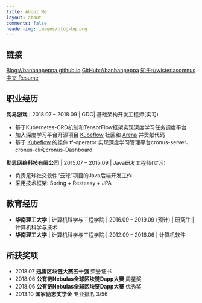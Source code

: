 ```yaml
---
title: About Me
layout: about
comments: false
header-img: images/blog-bg.png
---
```


## 链接

[Blog://banbanpeppa.github.io](https://banbanpeppa.github.io)
[GitHub://banbanpeppa](https://github.com/banbanpeppa/)
[知乎://wisteriasomnus](https://www.zhihu.com/people/banbanpeppa/)
[中文 Resume](http://banbansomnus.coding.me/banban/resume-cn.pdf)

## 职业经历
**网易游戏** \| 2018.07 – 2018.09 \| GDC\| 基础架构开发工程师(实习)
- 基于Kubernetes-CRD机制和TensorFlow框架实现深度学习任务调度平台
- 加入深度学习平台开源项目 [Kubeflow](https://github.com/kubeflow) 社区和 [Arena](https://github.com/kubeflow/arena) 并贡献代码
- 基于 [Kubeflow](https://github.com/kubeflow) 的组件 tf-operator 实现深度学习管理平台cronus-server、cronus-cli和cronus-Dashboard

**勤思网络科技有限公司** \| 2015.07 – 2015.09 \| Java研发工程师(实习)
- 负责足球社交软件“云球”项目的Java后端开发工作
- 采用技术框架: Spring + Resteasy + JPA

## 教育经历
- **华南理工大学** \| 计算机科学与工程学院 \| 2016.09 – 2019.09 (预计) \| 研究生 \| 计算机科学与技术
- **华南理工大学** \| 计算机科学与工程学院 \| 2012.09 – 2016.06 \| 计算机软件

## 所获奖项
- 2018.07 **迅雷区块链大赛五十强**	荣誉证书
- 2018.06 **公有链Nebulas全球区块链Dapp大赛**	周星奖
- 2018.06 **公有链Nebulas全球区块链Dapp大赛**	优秀奖
- 2013.10 **国家励志奖学金**	专业排名 3/56